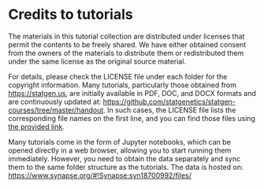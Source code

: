 # Credits to tutorials
The materials in this tutorial collection are distributed under licenses that permit the contents to be freely shared. We have either obtained consent from the owners of the materials to distribute them or redistributed them under the same license as the original source material.

For details, please check the LICENSE file under each folder for the copyright information. Many tutorials, particularly those obtained from https://statgen.us, are initially available in PDF, DOC, and DOCX formats and are continuously updated at: https://github.com/statgenetics/statgen-courses/tree/master/handout. In such cases, the LICENSE file lists the corresponding file names on the first line, and you can find those files using [the provided link](https://github.com/statgenetics/statgen-courses/tree/master/handout).

Many tutorials come in the form of Jupyter notebooks, which can be opened directly in a web browser, allowing you to start running them immediately. However, you need to obtain the data separately and sync them to the same folder structure as the tutorials. The data is hosted on: https://www.synapse.org/#!Synapse:syn18700992/files/

